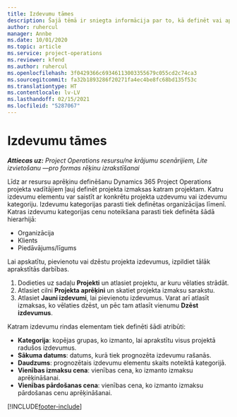 ```yaml
---
title: Izdevumu tāmes
description: Šajā tēmā ir sniegta informācija par to, kā definēt vai aprēķināt projekta izdevumus.
author: ruhercul
manager: Annbe
ms.date: 10/01/2020
ms.topic: article
ms.service: project-operations
ms.reviewer: kfend
ms.author: ruhercul
ms.openlocfilehash: 3f0429366c69346113003355679c055cd2c74ca3
ms.sourcegitcommit: fa32b1893286f20271fa4ec4be8fc68bd135f53c
ms.translationtype: HT
ms.contentlocale: lv-LV
ms.lasthandoff: 02/15/2021
ms.locfileid: "5287067"
---
```

# <a name="expense-estimates"></a>Izdevumu tāmes
_**Attiecas uz:** Project Operations resursu/ne krājumu scenārijiem, Lite izvietošanu —pro formas rēķinu izrakstīšanai_

Līdz ar resursu aprēķinu definēšanu Dynamics 365 Project Operations projekta vadītājiem ļauj definēt projekta izmaksas katram projektam. Katru izdevumu elementu var saistīt ar konkrētu projekta uzdevumu vai izdevumu kategoriju. Izdevumu kategorijas parasti tiek definētas organizācijas līmenī. Katras izdevumu kategorijas cenu noteikšana parasti tiek definēta šādā hierarhijā:

- Organizācija
- Klients
- Piedāvājums/līgums

Lai apskatītu, pievienotu vai dzēstu projekta izdevumus, izpildiet tālāk aprakstītās darbības.

1. Dodieties uz sadaļu **Projekti** un atlasiet projektu, ar kuru vēlaties strādāt.
2. Atlasiet cilni **Projekta aprēķini** un skatiet projekta izmaksu sarakstu.
3. Atlasiet **Jauni izdevumi**, lai pievienotu izdevumus. Varat arī atlasīt izmaksas, ko vēlaties dzēst, un pēc tam atlasīt vienumu **Dzēst izdevumus**.

Katram izdevumu rindas elementam tiek definēti šādi atribūti:

- **Kategorija**: kopējas grupas, ko izmanto, lai aprakstītu visus projektā radušos izdevumus.
- **Sākuma datums**: datums, kurā tiek prognozēta izdevumu rašanās.
- **Daudzums**: prognozētais izdevumu elementu skaits noteiktā kategorijā.
- **Vienības izmaksu cena**: vienības cena, ko izmanto izmaksu aprēķināšanai.
- **Vienības pārdošanas cena**: vienības cena, ko izmanto izmaksu pārdošanas cenu aprēķināšanai.



[!INCLUDE[footer-include](../includes/footer-banner.md)]